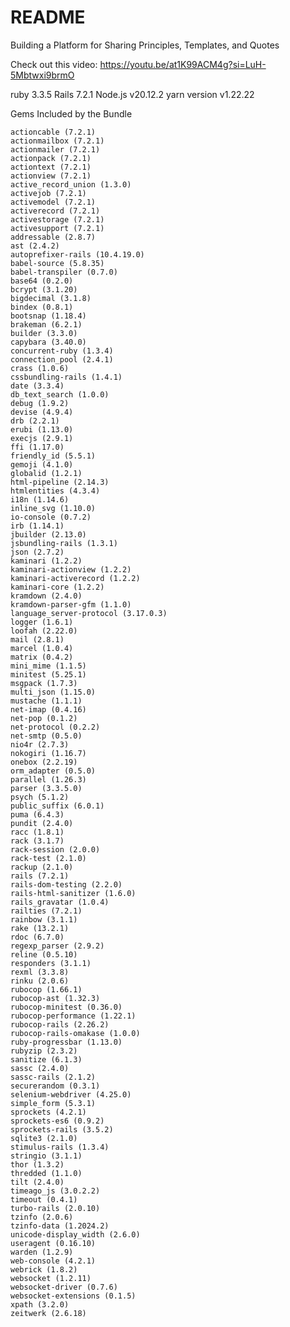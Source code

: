 # README
Building a Platform for Sharing Principles, Templates, and Quotes

Check out this video: https://youtu.be/at1K99ACM4g?si=LuH-5Mbtwxi9brmO

ruby 3.3.5
Rails 7.2.1
Node.js v20.12.2
yarn version v1.22.22

Gems Included by the Bundle

    actioncable (7.2.1)
    actionmailbox (7.2.1)
    actionmailer (7.2.1)
    actionpack (7.2.1)
    actiontext (7.2.1)
    actionview (7.2.1)
    active_record_union (1.3.0)
    activejob (7.2.1)
    activemodel (7.2.1)
    activerecord (7.2.1)
    activestorage (7.2.1)
    activesupport (7.2.1)
    addressable (2.8.7)
    ast (2.4.2)
    autoprefixer-rails (10.4.19.0)
    babel-source (5.8.35)
    babel-transpiler (0.7.0)
    base64 (0.2.0)
    bcrypt (3.1.20)
    bigdecimal (3.1.8)
    bindex (0.8.1)
    bootsnap (1.18.4)
    brakeman (6.2.1)
    builder (3.3.0)
    capybara (3.40.0)
    concurrent-ruby (1.3.4)
    connection_pool (2.4.1)
    crass (1.0.6)
    cssbundling-rails (1.4.1)
    date (3.3.4)
    db_text_search (1.0.0)
    debug (1.9.2)
    devise (4.9.4)
    drb (2.2.1)
    erubi (1.13.0)
    execjs (2.9.1)
    ffi (1.17.0)
    friendly_id (5.5.1)
    gemoji (4.1.0)
    globalid (1.2.1)
    html-pipeline (2.14.3)
    htmlentities (4.3.4)
    i18n (1.14.6)
    inline_svg (1.10.0)
    io-console (0.7.2)
    irb (1.14.1)
    jbuilder (2.13.0)
    jsbundling-rails (1.3.1)
    json (2.7.2)
    kaminari (1.2.2)
    kaminari-actionview (1.2.2)
    kaminari-activerecord (1.2.2)
    kaminari-core (1.2.2)
    kramdown (2.4.0)
    kramdown-parser-gfm (1.1.0)
    language_server-protocol (3.17.0.3)
    logger (1.6.1)
    loofah (2.22.0)
    mail (2.8.1)
    marcel (1.0.4)
    matrix (0.4.2)
    mini_mime (1.1.5)
    minitest (5.25.1)
    msgpack (1.7.3)
    multi_json (1.15.0)
    mustache (1.1.1)
    net-imap (0.4.16)
    net-pop (0.1.2)
    net-protocol (0.2.2)
    net-smtp (0.5.0)
    nio4r (2.7.3)
    nokogiri (1.16.7)
    onebox (2.2.19)
    orm_adapter (0.5.0)
    parallel (1.26.3)
    parser (3.3.5.0)
    psych (5.1.2)
    public_suffix (6.0.1)
    puma (6.4.3)
    pundit (2.4.0)
    racc (1.8.1)
    rack (3.1.7)
    rack-session (2.0.0)
    rack-test (2.1.0)
    rackup (2.1.0)
    rails (7.2.1)
    rails-dom-testing (2.2.0)
    rails-html-sanitizer (1.6.0)
    rails_gravatar (1.0.4)
    railties (7.2.1)
    rainbow (3.1.1)
    rake (13.2.1)
    rdoc (6.7.0)
    regexp_parser (2.9.2)
    reline (0.5.10)
    responders (3.1.1)
    rexml (3.3.8)
    rinku (2.0.6)
    rubocop (1.66.1)
    rubocop-ast (1.32.3)
    rubocop-minitest (0.36.0)
    rubocop-performance (1.22.1)
    rubocop-rails (2.26.2)
    rubocop-rails-omakase (1.0.0)
    ruby-progressbar (1.13.0)
    rubyzip (2.3.2)
    sanitize (6.1.3)
    sassc (2.4.0)
    sassc-rails (2.1.2)
    securerandom (0.3.1)
    selenium-webdriver (4.25.0)
    simple_form (5.3.1)
    sprockets (4.2.1)
    sprockets-es6 (0.9.2)
    sprockets-rails (3.5.2)
    sqlite3 (2.1.0)
    stimulus-rails (1.3.4)
    stringio (3.1.1)
    thor (1.3.2)
    thredded (1.1.0)
    tilt (2.4.0)
    timeago_js (3.0.2.2)
    timeout (0.4.1)
    turbo-rails (2.0.10)
    tzinfo (2.0.6)
    tzinfo-data (1.2024.2)
    unicode-display_width (2.6.0)
    useragent (0.16.10)
    warden (1.2.9)
    web-console (4.2.1)
    webrick (1.8.2)
    websocket (1.2.11)
    websocket-driver (0.7.6)
    websocket-extensions (0.1.5)
    xpath (3.2.0)
    zeitwerk (2.6.18)
